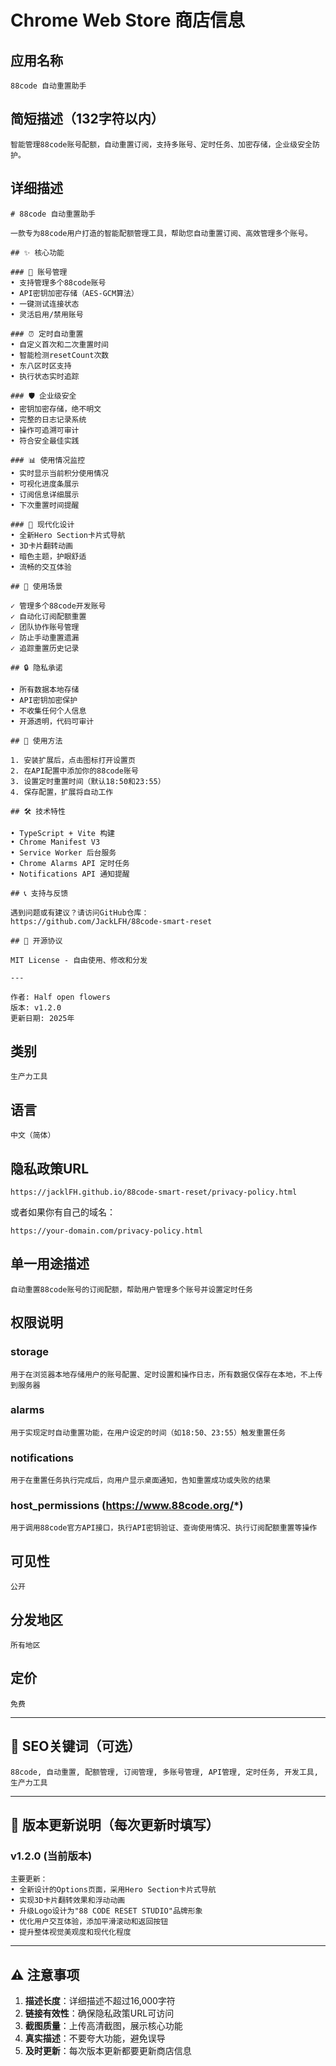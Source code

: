 # Chrome Web Store 商店信息

## 应用名称
```
88code 自动重置助手
```

## 简短描述（132字符以内）
```
智能管理88code账号配额，自动重置订阅，支持多账号、定时任务、加密存储，企业级安全防护。
```

## 详细描述

```
# 88code 自动重置助手

一款专为88code用户打造的智能配额管理工具，帮助您自动重置订阅、高效管理多个账号。

## ✨ 核心功能

### 🔐 账号管理
• 支持管理多个88code账号
• API密钥加密存储（AES-GCM算法）
• 一键测试连接状态
• 灵活启用/禁用账号

### ⏰ 定时自动重置
• 自定义首次和二次重置时间
• 智能检测resetCount次数
• 东八区时区支持
• 执行状态实时追踪

### 🛡️ 企业级安全
• 密钥加密存储，绝不明文
• 完整的日志记录系统
• 操作可追溯可审计
• 符合安全最佳实践

### 📊 使用情况监控
• 实时显示当前积分使用情况
• 可视化进度条展示
• 订阅信息详细展示
• 下次重置时间提醒

### 🎨 现代化设计
• 全新Hero Section卡片式导航
• 3D卡片翻转动画
• 暗色主题，护眼舒适
• 流畅的交互体验

## 🚀 使用场景

✓ 管理多个88code开发账号
✓ 自动化订阅配额重置
✓ 团队协作账号管理
✓ 防止手动重置遗漏
✓ 追踪重置历史记录

## 🔒 隐私承诺

• 所有数据本地存储
• API密钥加密保护
• 不收集任何个人信息
• 开源透明，代码可审计

## 📖 使用方法

1. 安装扩展后，点击图标打开设置页
2. 在API配置中添加你的88code账号
3. 设置定时重置时间（默认18:50和23:55）
4. 保存配置，扩展将自动工作

## 🛠️ 技术特性

• TypeScript + Vite 构建
• Chrome Manifest V3
• Service Worker 后台服务
• Chrome Alarms API 定时任务
• Notifications API 通知提醒

## 📞 支持与反馈

遇到问题或有建议？请访问GitHub仓库：
https://github.com/JackLFH/88code-smart-reset

## 📜 开源协议

MIT License - 自由使用、修改和分发

---

作者: Half open flowers
版本: v1.2.0
更新日期: 2025年
```

## 类别
```
生产力工具
```

## 语言
```
中文（简体）
```

## 隐私政策URL
```
https://jacklFH.github.io/88code-smart-reset/privacy-policy.html
```

或者如果你有自己的域名：
```
https://your-domain.com/privacy-policy.html
```

## 单一用途描述
```
自动重置88code账号的订阅配额，帮助用户管理多个账号并设置定时任务
```

## 权限说明

### storage
```
用于在浏览器本地存储用户的账号配置、定时设置和操作日志，所有数据仅保存在本地，不上传到服务器
```

### alarms
```
用于实现定时自动重置功能，在用户设定的时间（如18:50、23:55）触发重置任务
```

### notifications
```
用于在重置任务执行完成后，向用户显示桌面通知，告知重置成功或失败的结果
```

### host_permissions (https://www.88code.org/*)
```
用于调用88code官方API接口，执行API密钥验证、查询使用情况、执行订阅配额重置等操作
```

## 可见性
```
公开
```

## 分发地区
```
所有地区
```

## 定价
```
免费
```

---

## 🎯 SEO关键词（可选）

```
88code, 自动重置, 配额管理, 订阅管理, 多账号管理, API管理, 定时任务, 开发工具, 生产力工具
```

---

## 📝 版本更新说明（每次更新时填写）

### v1.2.0 (当前版本)
```
主要更新：
• 全新设计的Options页面，采用Hero Section卡片式导航
• 实现3D卡片翻转效果和浮动动画
• 升级Logo设计为"88 CODE RESET STUDIO"品牌形象
• 优化用户交互体验，添加平滑滚动和返回按钮
• 提升整体视觉美观度和现代化程度
```

---

## ⚠️ 注意事项

1. **描述长度**：详细描述不超过16,000字符
2. **链接有效性**：确保隐私政策URL可访问
3. **截图质量**：上传高清截图，展示核心功能
4. **真实描述**：不要夸大功能，避免误导
5. **及时更新**：每次版本更新都要更新商店信息
